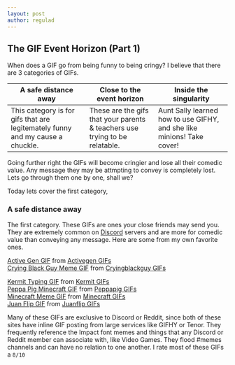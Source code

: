 ```yaml
---
layout: post
author: regulad
---
```

## The GIF Event Horizon (Part 1)

When does a GIF go from being funny to being cringy? I believe that there are 3 categories of GIFs.

A safe distance away | Close to the event horizon | Inside the singularity
--- | --- | ---
This category is for gifs that are legitemately funny and my cause a chuckle. | These are the gifs that your parents & teachers use trying to be relatable. | Aunt Sally learned how to use GIFHY, and she like minions! Take cover!

Going further right the GIFs will become cringier and lose all their comedic value. Any message they may be attmpting to convey is completely lost. Lets go through them one by one, shall we?

Today lets cover the first category,

### A safe distance away

The first category. These GIFs are ones your close friends may send you. They are extremely common on [Discord](/discord) servers and are more for comedic value than conveying any message. Here are some from my own favorite ones.

<div class="tenor-gif-embed" data-postid="19015568" data-share-method="host" data-width="100%" data-aspect-ratio="1.0"><a href="https://tenor.com/view/active-gen-gif-19015568">Active Gen GIF</a> from <a href="https://tenor.com/search/activegen-gifs">Activegen GIFs</a></div><script type="text/javascript" async src="https://tenor.com/embed.js"></script>

<div class="tenor-gif-embed" data-postid="11746329" data-share-method="host" data-width="100%" data-aspect-ratio="0.982142857142857"><a href="https://tenor.com/view/crying-black-guy-meme-sad-gif-11746329">Crying Black Guy Meme GIF</a> from <a href="https://tenor.com/search/cryingblackguy-gifs">Cryingblackguy GIFs</a></div><script type="text/javascript" async src="https://tenor.com/embed.js"></script>

<p><div class="tenor-gif-embed" data-postid="4851885" data-share-method="host" data-width="100%" data-aspect-ratio="1.7913669064748199"><a href="https://tenor.com/view/kermit-typing-essay-school-smart-gif-4851885">Kermit Typing GIF</a> from <a href="https://tenor.com/search/kermit-gifs">Kermit GIFs</a></div><script type="text/javascript" async src="https://tenor.com/embed.js"></script>

<div class="tenor-gif-embed" data-postid="14960039" data-share-method="host" data-width="100%" data-aspect-ratio="1.7785714285714287"><a href="https://tenor.com/view/peppa-pig-minecraft-meme-peppa-pig-minecraft-meme-gif-14960039">Peppa Pig Minecraft GIF</a> from <a href="https://tenor.com/search/peppapig-gifs">Peppapig GIFs</a></div><script type="text/javascript" async src="https://tenor.com/embed.js"></script>

<div class="tenor-gif-embed" data-postid="18131334" data-share-method="host" data-width="100%" data-aspect-ratio="0.9558232931726907"><a href="https://tenor.com/view/minecraft-meme-gif-18131334">Minecraft Meme GIF</a> from <a href="https://tenor.com/search/minecraft-gifs">Minecraft GIFs</a></div><script type="text/javascript" async src="https://tenor.com/embed.js"></script>

<div class="tenor-gif-embed" data-postid="18577803" data-share-method="host" data-width="100%" data-aspect-ratio="0.7991967871485944"><a href="https://tenor.com/view/juan-flip-gif-18577803">Juan Flip GIF</a> from <a href="https://tenor.com/search/juanflip-gifs">Juanflip GIFs</a></div><script type="text/javascript" async src="https://tenor.com/embed.js"></script>

Many of these GIFs are exclusive to Discord or Reddit, since both of these sites have inline GIF posting from large services like GIFHY or Tenor. They frequently reference the Impact font memes and things that any Discord or Reddit member can associate with, like Video Games. They flood #memes channels and can have no relation to one another. I rate most of these GIFs a `8/10`
